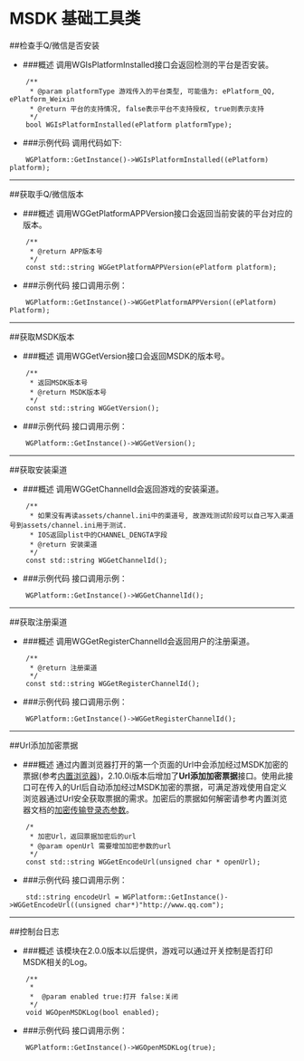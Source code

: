 MSDK 基础工具类
===

##检查手Q/微信是否安装
- ###概述
调用WGIsPlatformInstalled接口会返回检测的平台是否安装。

```
	/**
     * @param platformType 游戏传入的平台类型, 可能值为: ePlatform_QQ, ePlatform_Weixin
     * @return 平台的支持情况, false表示平台不支持授权, true则表示支持
     */
    bool WGIsPlatformInstalled(ePlatform platformType);
```

- ###示例代码
调用代码如下:

```
	WGPlatform::GetInstance()->WGIsPlatformInstalled((ePlatform) platform);
```
---

##获取手Q/微信版本
- ###概述
调用WGGetPlatformAPPVersion接口会返回当前安装的平台对应的版本。

```
	/**
     * @return APP版本号
     */
    const std::string WGGetPlatformAPPVersion(ePlatform platform);
```

- ###示例代码
接口调用示例：

```
	WGPlatform::GetInstance()->WGGetPlatformAPPVersion((ePlatform) Platform);
```
---

##获取MSDK版本
- ###概述
调用WGGetVersion接口会返回MSDK的版本号。

```
	/**
     * 返回MSDK版本号
     * @return MSDK版本号
     */
    const std::string WGGetVersion();
```

- ###示例代码
接口调用示例：

```
	WGPlatform::GetInstance()->WGGetVersion();
```
---

##获取安装渠道
- ###概述
调用WGGetChannelId会返回游戏的安装渠道。

```
	/**
     * 如果没有再读assets/channel.ini中的渠道号, 故游戏测试阶段可以自己写入渠道号到assets/channel.ini用于测试.
     * IOS返回plist中的CHANNEL_DENGTA字段
     * @return 安装渠道
     */
    const std::string WGGetChannelId();
```

- ###示例代码
接口调用示例：


```
	WGPlatform::GetInstance()->WGGetChannelId();
```
---

##获取注册渠道
- ###概述
调用WGGetRegisterChannelId会返回用户的注册渠道。

```
	/**
	 * @return 注册渠道
	 */
	const std::string WGGetRegisterChannelId();
```

- ###示例代码
接口调用示例：

```
	WGPlatform::GetInstance()->WGGetRegisterChannelId();
```
---

##Url添加加密票据
- ###概述
通过内置浏览器打开的第一个页面的Url中会添加经过MSDK加密的票据(参考[内置浏览器](webview.md#透传参数说明))，2.10.0i版本后增加了**Url添加加密票据**接口。使用此接口可在传入的Url后自动添加经过MSDK加密的票据，可满足游戏使用自定义浏览器通过Url安全获取票据的需求。加密后的票据如何解密请参考内置浏览器文档的[加密传输登录态参数](webview.md#加密传输登录态参数)。

```
	/*
     * 加密Url，返回票据加密后的url
     * @param openUrl 需要增加加密参数的url
     */
    const std::string WGGetEncodeUrl(unsigned char * openUrl);
```

- ###示例代码
接口调用示例：

```
 	std::string encodeUrl = WGPlatform::GetInstance()->WGGetEncodeUrl((unsigned char*)"http://www.qq.com");
```
---

##控制台日志
- ###概述
该模块在2.0.0版本以后提供，游戏可以通过开关控制是否打印MSDK相关的Log。

```
	/**
     *
     *  @param enabled true:打开 false:关闭
     */
    void WGOpenMSDKLog(bool enabled);
```

- ###示例代码
接口调用示例：

```
 	WGPlatform::GetInstance()->WGOpenMSDKLog(true);
```

